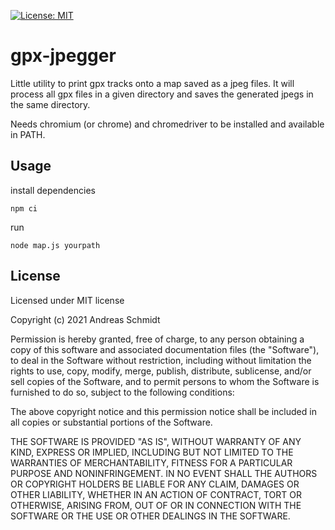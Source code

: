 [![License: MIT](https://img.shields.io/badge/License-MIT-yellow.svg)](https://opensource.org/licenses/MIT) 

# gpx-jpegger
Little utility to print gpx tracks onto a map saved as a jpeg files. It will process all gpx files
in a given directory and saves the generated jpegs in the same directory.

Needs chromium (or chrome) and chromedriver to be installed and available in PATH.

## Usage

install dependencies
```
npm ci
```

run
```
node map.js yourpath
```

## License

Licensed under MIT license

Copyright (c) 2021 Andreas Schmidt

Permission is hereby granted, free of charge, to any person obtaining
a copy of this software and associated documentation files (the
"Software"), to deal in the Software without restriction, including
without limitation the rights to use, copy, modify, merge, publish,
distribute, sublicense, and/or sell copies of the Software, and to
permit persons to whom the Software is furnished to do so, subject to
the following conditions:

The above copyright notice and this permission notice shall be
included in all copies or substantial portions of the Software.

THE SOFTWARE IS PROVIDED "AS IS", WITHOUT WARRANTY OF ANY KIND,
EXPRESS OR IMPLIED, INCLUDING BUT NOT LIMITED TO THE WARRANTIES OF
MERCHANTABILITY, FITNESS FOR A PARTICULAR PURPOSE AND
NONINFRINGEMENT. IN NO EVENT SHALL THE AUTHORS OR COPYRIGHT HOLDERS BE
LIABLE FOR ANY CLAIM, DAMAGES OR OTHER LIABILITY, WHETHER IN AN ACTION
OF CONTRACT, TORT OR OTHERWISE, ARISING FROM, OUT OF OR IN CONNECTION
WITH THE SOFTWARE OR THE USE OR OTHER DEALINGS IN THE SOFTWARE.
